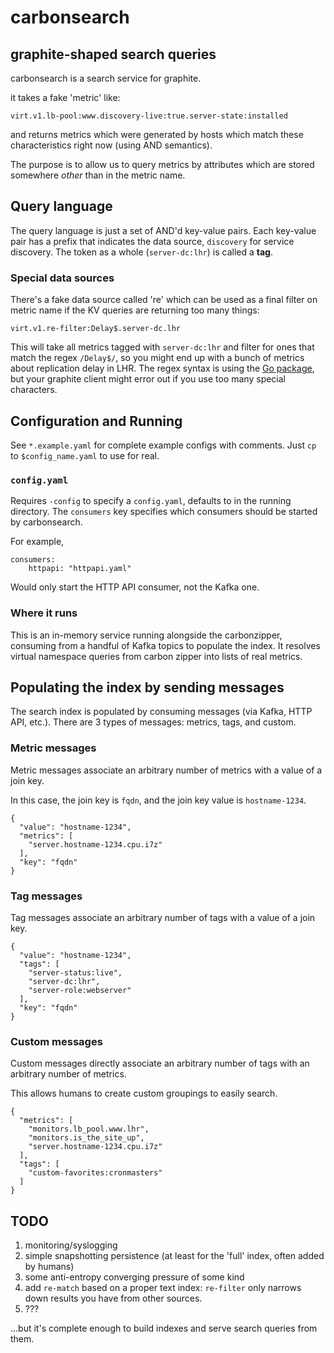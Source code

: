 # carbonsearch
## graphite-shaped search queries

carbonsearch is a search service for graphite.

it takes a fake 'metric' like:

    virt.v1.lb-pool:www.discovery-live:true.server-state:installed

and returns metrics which were generated by hosts which match these
characteristics right now (using AND semantics).

The purpose is to allow us to query metrics by attributes which are stored
somewhere _other_ than in the metric name.

## Query language
The query language is just a set of AND'd key-value pairs. Each key-value pair
has a prefix that indicates the data source, `discovery`
for service discovery. The token as a whole (`server-dc:lhr`) is called a __tag__.

### Special data sources
There's a fake data source called 're' which can be used as a final filter on
metric name if the KV queries are returning too many things:

    virt.v1.re-filter:Delay$.server-dc.lhr

This will take all metrics tagged with `server-dc:lhr` and filter for ones that
match the regex `/Delay$/`, so you might end up with a bunch of metrics about
replication delay in LHR. The regex syntax is using the [Go
package](https://golang.org/pkg/regexp/), but your graphite client might error
out if you use too many special characters.

## Configuration and Running
See `*.example.yaml` for complete example configs with comments. Just `cp` to `$config_name.yaml` to use for real.

### `config.yaml`

Requires `-config` to specify a `config.yaml`, defaults to in the running
directory.  The `consumers` key specifies which consumers should be started by
carbonsearch.

For example,

    consumers:
        httpapi: "httpapi.yaml"

Would only start the HTTP API consumer, not the Kafka one.

### Where it runs
This is an in-memory service running alongside the carbonzipper, consuming from
a handful of Kafka topics to populate the index. It resolves virtual namespace
queries from carbon zipper into lists of real metrics.

## Populating the index by sending messages

The search index is populated by consuming messages (via Kafka, HTTP API,
etc.).  There are 3 types of messages: metrics, tags, and custom.

### Metric messages
Metric messages associate an arbitrary number of metrics with a value of a join key.

In this case, the join key is `fqdn`, and the join key value is `hostname-1234`.

    {
      "value": "hostname-1234",
      "metrics": [
        "server.hostname-1234.cpu.i7z"
      ],
      "key": "fqdn"
    }

### Tag messages
Tag messages associate an arbitrary number of tags with a value of a join key.

    {
      "value": "hostname-1234",
      "tags": [
        "server-status:live",
        "server-dc:lhr",
        "server-role:webserver"
      ],
      "key": "fqdn"
    }

### Custom messages
Custom messages directly associate an arbitrary number of tags with an arbitrary number of metrics.

This allows humans to create custom groupings to easily search.

    {
      "metrics": [
        "monitors.lb_pool.www.lhr",
        "monitors.is_the_site_up",
        "server.hostname-1234.cpu.i7z"
      ],
      "tags": [
        "custom-favorites:cronmasters"
      ]
    }


## TODO

1. monitoring/syslogging
2. simple snapshotting persistence (at least for the 'full' index, often added by humans)
3. some anti-entropy converging pressure of some kind
4. add `re-match` based on a proper text index: `re-filter` only narrows down
   results you have from other sources.
5. ???

...but it's complete enough to build indexes and serve search queries
from them.

